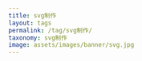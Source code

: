 ```yaml
---
title: svg制作
layout: tags
permalink: /tag/svg制作/
taxonomy: svg制作
image: assets/images/banner/svg.jpg
---
```


